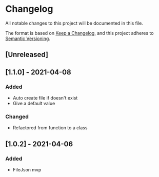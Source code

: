 # Changelog
All notable changes to this project will be documented in this file.

The format is based on [Keep a Changelog](https://keepachangelog.com/en/1.0.0/),
and this project adheres to [Semantic Versioning](https://semver.org/spec/v2.0.0.html).

## [Unreleased]

## [1.1.0] - 2021-04-08
### Added
- Auto create file if doesn't exist
- Give a default value
### Changed
- Refactored from function to a class

## [1.0.2] - 2021-04-06
### Added
- FileJson mvp